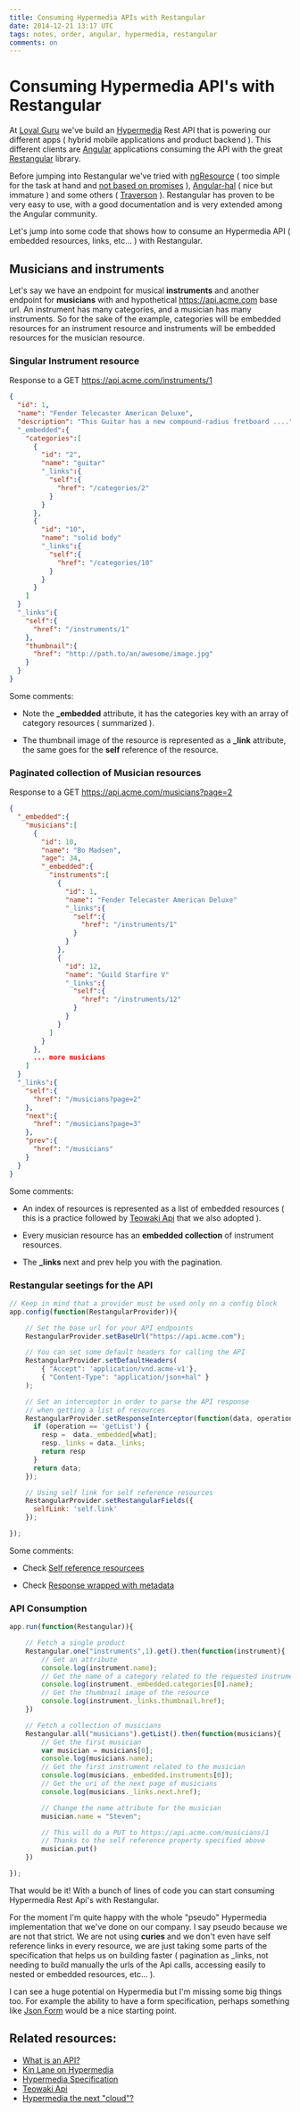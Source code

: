 ```yaml
---
title: Consuming Hypermedia APIs with Restangular
date: 2014-12-21 13:17 UTC
tags: notes, order, angular, hypermedia, restangular
comments: on
---
```


# Consuming Hypermedia API's with Restangular

At [Loyal Guru](https://loyal.guru/) we've build an [Hypermedia](http://stateless.co/hal_specification.html) Rest API that is powering our different apps ( hybrid mobile applications and product backend ). This different clients are [Angular](https://angularjs.org/) applications consuming the API with the great [Restangular](https://github.com/mgonto/restangular) library.

Before jumping into Restangular we've tried with [ngResource](https://docs.angularjs.org/api/ngResource/service/$resource) ( too simple for the task at hand and [not based on promises](https://github.com/mgonto/restangular#differences-with-resource) ), [Angular-hal](https://github.com/LuvDaSun/angular-hal) ( nice but immature ) and some others ( [Traverson](https://github.com/basti1302/traverson) ). Restangular has proven to be very easy to use, with a good documentation and is very extended among the Angular community.

Let's jump into some code that shows how to consume an Hypermedia API ( embedded resources, links, etc... ) with Restangular.

## Musicians and instruments

Let's say we have an endpoint for musical **instruments** and another endpoint for **musicians** with and hypothetical https://api.acme.com base url. An instrument has many categories, and a musician has many instruments. So for the sake of the example, categories will be embedded resources for an instrument resource and instruments will be embedded resources for the musician resource.

### Singular Instrument resource 
Response to a GET https://api.acme.com/instruments/1

~~~json
{
  "id": 1,
  "name": "Fender Telecaster American Deluxe",
  "description": "This Guitar has a new compound-radius fretboard ...."
  "_embedded":{
    "categories":[
      {
        "id": "2",
        "name": "guitar"
        "_links":{
          "self":{
            "href": "/categories/2"
          }
        }
      },
      {
        "id": "10",
        "name": "solid body"
        "_links":{
          "self":{
            "href": "/categories/10"
          }
        }
      }
    ]
  }
  "_links":{
    "self":{
      "href": "/instruments/1"
    },
    "thumbnail":{
      "href": "http://path.to/an/awesome/image.jpg"
    }
  }
}
~~~

Some comments:   

- Note the **_embedded** attribute, it has the categories key with an array of category resources ( summarized ).

- The thumbnail image of the resource is represented as a **_link** attribute, the same goes for the **self** reference of the resource.

### Paginated collection of Musician resources 
Response to a GET https://api.acme.com/musicians?page=2

~~~json
{
  "_embedded":{
    "musicians":[
      {
        "id": 10,
        "name": "Bo Madsen",
        "age": 34,
        "_embedded":{
          "instruments":[
            {
              "id": 1,
              "name": "Fender Telecaster American Deluxe"
              "_links":{
                "self":{
                  "href": "/instruments/1"
                }
              }
            },
            {
              "id": 12,
              "name": "Guild Starfire V"
              "_links":{
                "self":{
                  "href": "/instruments/12"
                }
              }
            }
          ]
        }          
      },
      ... more musicians
    ]   
  }
  "_links":{
    "self":{
      "href": "/musicians?page=2"
    },
    "next":{
      "href": "/musicians?page=3"
    },
    "prev":{
      "href": "/musicians"
    }
  }
}
~~~

Some comments:

- An index of resources is represented as a list of embedded resources ( this is a practice followed by [Teowaki Api](https://developers.teowaki.com/api-hypermedia#listsasembeddedresources) that we also adopted ).

- Every musician resource has an **embedded collection** of instrument resources. 

- The **_links** next and prev help you with the pagination.

### Restangular seetings for the API

~~~js
// Keep in mind that a provider must be used only on a config block
app.config(function(RestangularProvider)){

    // Set the base url for your API endpoints
    RestangularProvider.setBaseUrl("https://api.acme.com");

    // You can set some default headers for calling the API
    RestangularProvider.setDefaultHeaders(
        { "Accept": 'application/vnd.acme-v1'},
        { "Content-Type": "application/json+hal" }
    );

    // Set an interceptor in order to parse the API response 
    // when getting a list of resources
    RestangularProvider.setResponseInterceptor(function(data, operation, what) {
      if (operation == 'getList') {
        resp =  data._embedded[what];
        resp._links = data._links;
        return resp
      }
      return data;
    });

    // Using self link for self reference resources
    RestangularProvider.setRestangularFields({
      selfLink: 'self.link'
    });

});
~~~

Some comments:

- Check [Self reference resourcees](https://github.com/mgonto/restangular#using-self-reference-resources)

- Check [Response wrapped with metadata](https://github.com/mgonto/restangular#user-content-my-response-is-actually-wrapped-with-some-metadata-how-do-i-get-the-data-in-that-case)


### API Consumption

~~~js
app.run(function(Restangular)){

    // Fetch a single product 
    Restangular.one("instruments",1).get().then(function(instrument){
        // Get an attribute
        console.log(instrument.name);
        // Get the name of a category related to the requested instrument
        console.log(instrument._embedded.categories[0].name);
        // Get the thumbnail image of the resource
        console.log(instrument._links.thumbnail.href);
    })

    // Fetch a collection of musicians
    Restangular.all("musicians").getList().then(function(musicians){
        // Get the first musician
        var musician = musicians[0];
        console.log(musicians.name);
        // Get the first instrument related to the musician
        console.log(musicians._embedded.instruments[0]);
        // Get the uri of the next page of musicians
        console.log(musicians._links.next.href);

        // Change the name attribute for the musician
        musician.name = "Steven";

        // This will do a PUT to https://api.acme.com/musicians/1
        // Thanks to the self reference property specified above
        musician.put()
    })

});
~~~


That would be it! With a bunch of lines of code you can start consuming Hypermedia Rest Api's with Restangular.

For the moment I'm quite happy with the whole "pseudo" Hypermedia implementation that we've done on our company. I say pseudo because we are not that strict. We are not using **curies** and we don't even have self reference links in every resource, we are just taking some parts of the specification that helps us on building faster ( pagination as _links, not needing to build manually the urls of the Api calls, accessing easily to nested or embedded resources, etc... ). 

I can see a huge potential on Hypermedia but I'm missing some big things too. For example the ability to have a form specification, perhaps something like [Json Form](https://github.com/joshfire/jsonform) would be a nice starting point.

## Related resources:

- [What is an API?](http://apievangelist.com/)
- [Kin Lane on Hypermedia](http://hypermedia.apievangelist.com/)
- [Hypermedia Specification](http://stateless.co/hal_specification.html)
- [Teowaki Api](https://developers.teowaki.com/api-hypermedia)
- [Hypermedia the next "cloud"?](http://blog.smartbear.com/api-testing/kin-lane-why-all-the-hate-toward-hypermedia/)
